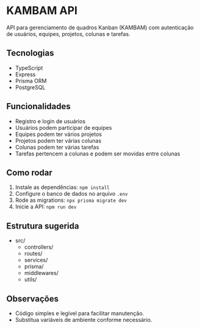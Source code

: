 # KAMBAM API

API para gerenciamento de quadros Kanban (KAMBAM) com autenticação de usuários, equipes, projetos, colunas e tarefas.

## Tecnologias
- TypeScript
- Express
- Prisma ORM
- PostgreSQL

## Funcionalidades
- Registro e login de usuários
- Usuários podem participar de equipes
- Equipes podem ter vários projetos
- Projetos podem ter várias colunas
- Colunas podem ter várias tarefas
- Tarefas pertencem a colunas e podem ser movidas entre colunas

## Como rodar
1. Instale as dependências: `npm install`
2. Configure o banco de dados no arquivo `.env`
3. Rode as migrations: `npx prisma migrate dev`
4. Inicie a API: `npm run dev`

## Estrutura sugerida
- src/
  - controllers/
  - routes/
  - services/
  - prisma/
  - middlewares/
  - utils/

## Observações
- Código simples e legível para facilitar manutenção.
- Substitua variáveis de ambiente conforme necessário.
